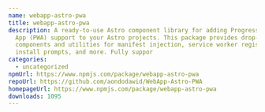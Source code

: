 ```yaml
---
name: webapp-astro-pwa
title: webapp-astro-pwa
description: A ready-to-use Astro component library for adding Progressive Web
  App (PWA) support to your Astro projects. This package provides drop-in
  components and utilities for manifest injection, service worker registration,
  install prompts, and more. Fully suppor
categories:
  - uncategorized
npmUrl: https://www.npmjs.com/package/webapp-astro-pwa
repoUrl: https://github.com/aondodawid/WebApp-Astro-PWA
homepageUrl: https://www.npmjs.com/package/webapp-astro-pwa
downloads: 1095
---
```

